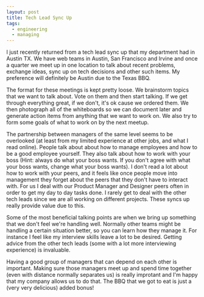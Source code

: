 ```yaml
---
layout: post
title: Tech Lead Sync Up
tags:
  - engineering
  - managing
---
```


I just recently returned from a tech lead sync up that my department had in Austin TX. We have web teams in Austin, San Francisco and Irvine and once a quarter we meet up in one location to talk about recent problems, exchange ideas, sync up on tech decisions and other such items. My preference will definitely be Austin due to the Texas BBQ.

The format for these meetings is kept pretty loose. We brainstorm topics that we want to talk about. Vote on them and then start talking. If we get through everything great, if we don't, it's ok cause we ordered them. We then photograph all of the whiteboards so we can document later and generate action items from anything that we want to work on. We also try to form some goals of what to work on by the next meetup.

The partnership between managers of the same level seems to be overlooked (at least from my limited experience at other jobs, and what I read online). People talk about about how to manage employees and how to be a good employee yourself. They also talk about how to work with your boss (Hint: always do what your boss wants. If you don't agree with what your boss wants, change what your boss wants). I don't read a lot about how to work with your peers, and it feels like once people move into management they forget about the peers that they don't have to interact with. For us I deal with our Product Manager and Designer peers often in order to get my day to day tasks done. I rarely get to deal with the other tech leads since we are all working on different projects. These syncs up really provide value due to this.

Some of the most beneficial talking points are when we bring up something that we don't feel we're handling well. Normally other teams might be handling a certain situation better, so you can learn how they manage it. For instance I feel like my interview skills leave a lot to be desired. Getting advice from the other tech leads (some with a lot more interviewing experience) is invaluable.

Having a good group of managers that can depend on each other is important. Making sure those managers meet up and spend time together (even with distance normally separates us) is really improtant and I'm happy that my company allows us to do that. The BBQ that we got to eat is just a (very very delicious) added bonus!
